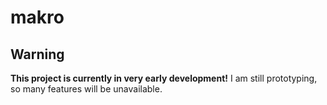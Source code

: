 # makro
## Warning
**This project is currently in very early development!** I am still prototyping, so many features will be unavailable.

